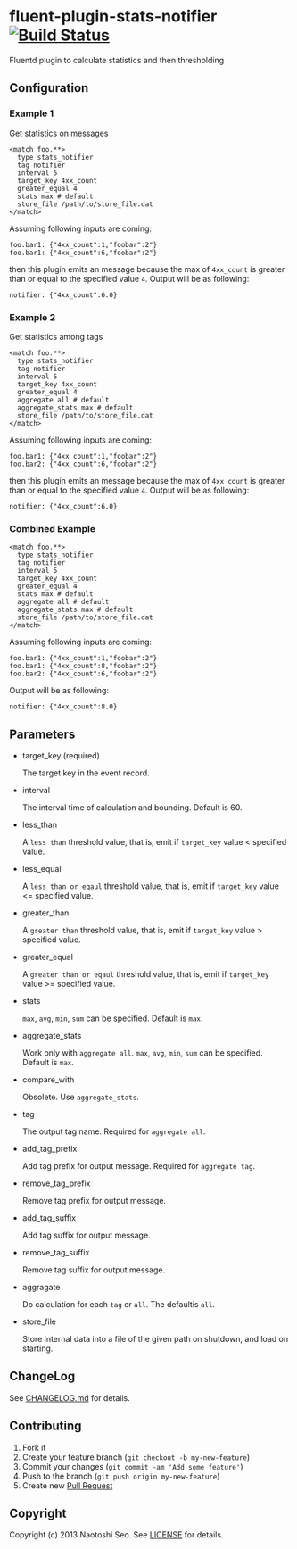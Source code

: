 # fluent-plugin-stats-notifier [![Build Status](https://secure.travis-ci.org/sonots/fluent-plugin-stats-notifier.png?branch=master)](http://travis-ci.org/sonots/fluent-plugin-stats-notifier)

Fluentd plugin to calculate statistics and then thresholding

## Configuration

### Example 1

Get statistics on messages

```
<match foo.**>
  type stats_notifier
  tag notifier
  interval 5
  target_key 4xx_count
  greater_equal 4
  stats max # default
  store_file /path/to/store_file.dat
</match>
```

Assuming following inputs are coming:

    foo.bar1: {"4xx_count":1,"foobar":2"}
    foo.bar1: {"4xx_count":6,"foobar":2"}

then this plugin emits an message because the max of `4xx_count` is greater than or equal to the specified value `4`. Output will be as following:

    notifier: {"4xx_count":6.0}

### Example 2

Get statistics among tags

```
<match foo.**>
  type stats_notifier
  tag notifier
  interval 5
  target_key 4xx_count
  greater_equal 4
  aggregate all # default
  aggregate_stats max # default
  store_file /path/to/store_file.dat
</match>
```

Assuming following inputs are coming:

    foo.bar1: {"4xx_count":1,"foobar":2"}
    foo.bar2: {"4xx_count":6,"foobar":2"}

then this plugin emits an message because the max of `4xx_count` is greater than or equal to the specified value `4`. Output will be as following:

    notifier: {"4xx_count":6.0}

### Combined Example

```
<match foo.**>
  type stats_notifier
  tag notifier
  interval 5
  target_key 4xx_count
  greater_equal 4
  stats max # default
  aggregate all # default
  aggregate_stats max # default
  store_file /path/to/store_file.dat
</match>
```

Assuming following inputs are coming:

    foo.bar1: {"4xx_count":1,"foobar":2"}
    foo.bar1: {"4xx_count":8,"foobar":2"}
    foo.bar2: {"4xx_count":6,"foobar":2"}

Output will be as following:

    notifier: {"4xx_count":8.0}

## Parameters

- target\_key (required)

    The target key in the event record.

- interval

    The interval time of calculation and bounding. Default is 60.

- less\_than

    A `less than` threshold value, that is, emit if `target_key` value < specified value.

- less\_equal

    A `less than or eqaul` threshold value, that is, emit if `target_key` value <= specified value.

- greater\_than

    A `greater than` threshold value, that is, emit if `target_key` value > specified value. 

- greater\_equal

    A `greater than or eqaul` threshold value, that is, emit if `target_key` value >= specified value. 

- stats

    `max`, `avg`, `min`, `sum` can be specified. Default is `max`.

- aggregate\_stats

    Work only with `aggregate all`. `max`, `avg`, `min`, `sum` can be specified. Default is `max`.

- compare\_with 

    Obsolete. Use `aggregate_stats`.

- tag

    The output tag name. Required for `aggregate all`.

- add_tag_prefix

    Add tag prefix for output message. Required for `aggregate tag`.

- remove_tag_prefix

    Remove tag prefix for output message.

- add_tag_suffix

    Add tag suffix for output message.

- remove_tag_suffix

    Remove tag suffix for output message.

- aggragate
    
    Do calculation for each `tag` or `all`. The defaultis `all`.

- store_file

    Store internal data into a file of the given path on shutdown, and load on starting.

## ChangeLog

See [CHANGELOG.md](CHANGELOG.md) for details.

## Contributing

1. Fork it
2. Create your feature branch (`git checkout -b my-new-feature`)
3. Commit your changes (`git commit -am 'Add some feature'`)
4. Push to the branch (`git push origin my-new-feature`)
5. Create new [Pull Request](../../pull/new/master)

## Copyright

Copyright (c) 2013 Naotoshi Seo. See [LICENSE](LICENSE) for details.

